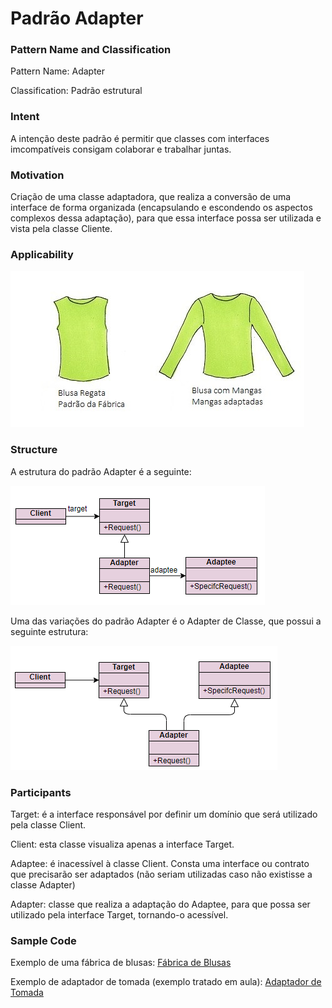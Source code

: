 # Padrão Adapter

### Pattern Name and Classification

Pattern Name: Adapter

Classification: Padrão estrutural

### Intent

A intenção deste padrão é permitir que classes com interfaces imcompatíveis consigam colaborar e trabalhar juntas.

### Motivation

Criação de uma classe adaptadora, que realiza a conversão de uma interface de forma organizada (encapsulando e escondendo os aspectos complexos dessa adaptação), para que essa interface possa ser utilizada e vista pela classe Cliente.

### Applicability

![imagem](https://github.com/10Daniele/Padroes_Projeto/blob/master/Adapter/imagem.jpg)

### Structure

A estrutura do padrão Adapter é a seguinte:

![imagem](https://github.com/10Daniele/Padroes_Projeto/blob/master/Adapter/Structure.png)

Uma das variações do padrão Adapter é o Adapter de Classe, que possui a seguinte estrutura:

![imagem](https://github.com/10Daniele/Padroes_Projeto/blob/master/Adapter/Structure_Classe.png)

### Participants

Target: é a interface responsável por definir um domínio que será utilizado pela classe Client.

Client: esta classe visualiza apenas a interface Target. 

Adaptee: é inacessível à classe Client. Consta uma interface ou contrato que precisarão ser adaptados (não seriam utilizadas caso não existisse a classe Adapter)

Adapter: classe que realiza a adaptação do Adaptee, para que possa ser utilizado pela interface Target, tornando-o acessível.

### Sample Code

Exemplo de uma fábrica de blusas: [Fábrica de Blusas](https://github.com/10Daniele/Padroes_Projeto/tree/master/Adapter/Exemplo_FabricaBlusas)

Exemplo de adaptador de tomada (exemplo tratado em aula): [Adaptador de Tomada](https://github.com/10Daniele/Padroes_Projeto/tree/master/Adapter/Exemplo_AdaptadorTomada)
